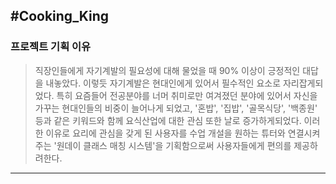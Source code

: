 #Cooking_King
----------------------
### 프로젝트 기획 이유
> 직장인들에게 자기계발의 필요성에 대해 물었을 때 90% 이상이 긍정적인 대답을 내놓았다.
> 이렇듯 자기계발은 현대인에게 있어서 필수적인 요소로 자리잡게되었다. 
> 특히 요즘들어 전공분야를 너머 취미로만 여겨졌던 분야에 있어서 자신을 가꾸는 현대인들의 비중이 늘어나게 되었고,
> '혼밥', '집밥', '골목식당', '백종원' 등과 같은 키워드와 함께 요식산업에 대한 관심 또한 날로 증가하게되었다.
> 이러한 이유로 요리에 관심을 갖게 된 사용자를 수업 개설을 원하는 튜터와 연결시켜주는 '원데이 클래스 매칭 시스템'을 기획함으로써
> 사용자들에게 편의를 제공하려한다.
-----------------------

